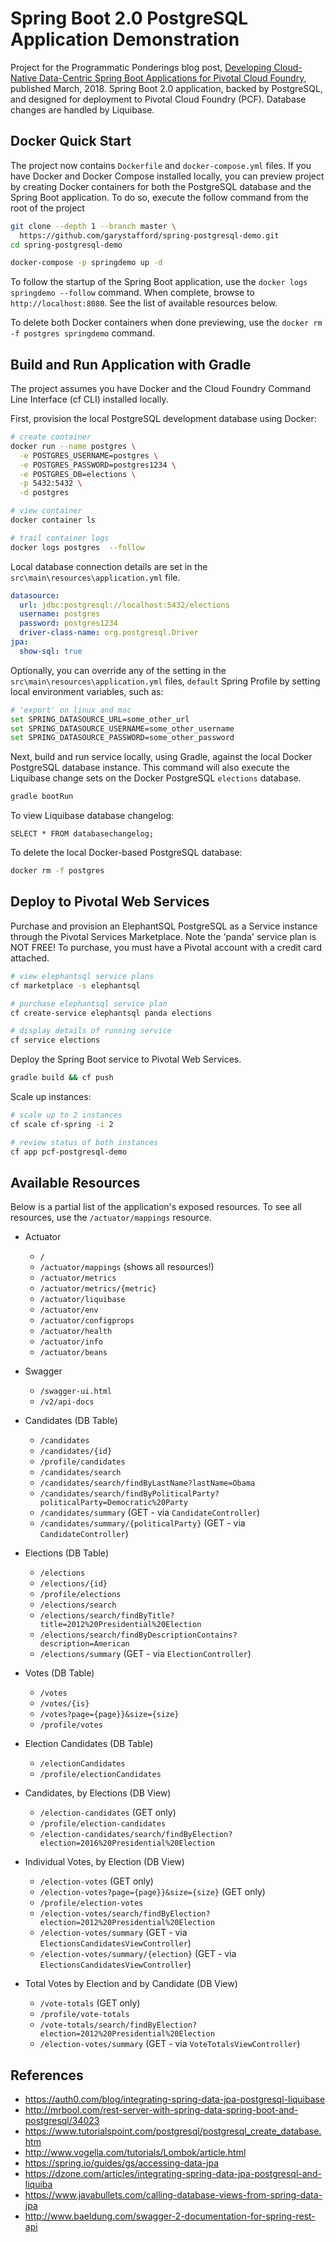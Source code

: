 # Spring Boot 2.0 PostgreSQL Application Demonstration

Project for the Programmatic Ponderings blog post, [Developing Cloud-Native Data-Centric Spring Boot Applications for Pivotal Cloud Foundry](https://wp.me/p1RD28-5Jh), published March, 2018. Spring Boot 2.0 application, backed by PostgreSQL, and designed for deployment to Pivotal Cloud Foundry (PCF). Database changes are handled by Liquibase.

## Docker Quick Start

The project now contains `Dockerfile` and `docker-compose.yml` files. If you have Docker and Docker Compose installed locally, you can preview project by creating Docker containers for both the PostgreSQL database and the Spring Boot application. To do so, execute the follow command from the root of the project

```bash
git clone --depth 1 --branch master \
  https://github.com/garystafford/spring-postgresql-demo.git
cd spring-postgresql-demo

docker-compose -p springdemo up -d
```

To follow the startup of the Spring Boot application, use the `docker logs springdemo --follow` command. When complete, browse to `http://localhost:8080`. See the list of available resources below.

To delete both Docker containers when done previewing, use the `docker rm -f postgres springdemo` command.

## Build and Run Application with Gradle

The project assumes you have Docker and the Cloud Foundry Command Line Interface (cf CLI) installed locally.

First, provision the local PostgreSQL development database using Docker:

```bash
# create container
docker run --name postgres \
  -e POSTGRES_USERNAME=postgres \
  -e POSTGRES_PASSWORD=postgres1234 \
  -e POSTGRES_DB=elections \
  -p 5432:5432 \
  -d postgres

# view container
docker container ls

# trail container logs
docker logs postgres  --follow
```

Local database connection details are set in the `src\main\resources\application.yml` file.

```yaml
datasource:
  url: jdbc:postgresql://localhost:5432/elections
  username: postgres
  password: postgres1234
  driver-class-name: org.postgresql.Driver
jpa:
  show-sql: true
```

Optionally, you can override any of the setting in the `src\main\resources\application.yml` files, `default` Spring Profile by setting local environment variables, such as:

```bash
# 'export' on linux and mac
set SPRING_DATASOURCE_URL=some_other_url
set SPRING_DATASOURCE_USERNAME=some_other_username
set SPRING_DATASOURCE_PASSWORD=some_other_password
```

Next, build and run service locally, using Gradle, against the local Docker PostgreSQL database instance. This command will also execute the Liquibase change sets on the Docker PostgreSQL `elections` database.

```bash
gradle bootRun
```

To view Liquibase database changelog:

```postgresplsql
SELECT * FROM databasechangelog;
```

To delete the local Docker-based PostgreSQL database:

```bash
docker rm -f postgres
```

## Deploy to Pivotal Web Services

Purchase and provision an ElephantSQL PostgreSQL as a Service instance through the Pivotal Services Marketplace. Note the 'panda' service plan is NOT FREE! To purchase, you must have a Pivotal account with a credit card attached.

```bash
# view elephantsql service plans
cf marketplace -s elephantsql

# purchase elephantsql service plan
cf create-service elephantsql panda elections

# display details of running service
cf service elections
```

Deploy the Spring Boot service to Pivotal Web Services.

```bash
gradle build && cf push
```

Scale up instances:

```bash
# scale up to 2 instances
cf scale cf-spring -i 2

# review status of both instances
cf app pcf-postgresql-demo
```

## Available Resources

Below is a partial list of the application's exposed resources. To see all resources, use the `/actuator/mappings` resource.

-   Actuator

    -   `/`
    -   `/actuator/mappings` (shows all resources!)
    -   `/actuator/metrics`
    -   `/actuator/metrics/{metric}`
    -   `/actuator/liquibase`
    -   `/actuator/env`
    -   `/actuator/configprops`
    -   `/actuator/health`
    -   `/actuator/info`
    -   `/actuator/beans`

-   Swagger

    -   `/swagger-ui.html`
    -   `/v2/api-docs`

-   Candidates (DB Table)

    -   `/candidates`
    -   `/candidates/{id}`
    -   `/profile/candidates`
    -   `/candidates/search`
    -   `/candidates/search/findByLastName?lastName=Obama`
    -   `/candidates/search/findByPoliticalParty?politicalParty=Democratic%20Party`
    -   `/candidates/summary` (GET - via `CandidateController`)
    -   `/candidates/summary/{politicalParty}` (GET - via `CandidateController`)

-   Elections (DB Table)

    -   `/elections`
    -   `/elections/{id}`
    -   `/profile/elections`
    -   `/elections/search`
    -   `/elections/search/findByTitle?title=2012%20Presidential%20Election`
    -   `/elections/search/findByDescriptionContains?description=American`
    -   `/elections/summary` (GET - via `ElectionController`)


-   Votes (DB Table)

    -   `/votes`
    -   `/votes/{is}`
    -   `/votes?page={page}}&size={size}`
    -   `/profile/votes`

-   Election Candidates (DB Table)

    -   `/electionCandidates`
    -   `/profile/electionCandidates`

-   Candidates, by Elections (DB View)

    -   `/election-candidates` (GET only)
    -   `/profile/election-candidates`
    -   `/election-candidates/search/findByElection?election=2016%20Presidential%20Election`

-   Individual Votes, by Election (DB View)

    -   `/election-votes` (GET only)
    -   `/election-votes?page={page}}&size={size}` (GET only)
    -   `/profile/election-votes`
    -   `/election-votes/search/findByElection?election=2012%20Presidential%20Election`
    -   `/election-votes/summary` (GET - via `ElectionsCandidatesViewController`)
    -   `/election-votes/summary/{election}` (GET - via `ElectionsCandidatesViewController`)

-   Total Votes by Election and by Candidate (DB View)

    -   `/vote-totals` (GET only)
    -   `/profile/vote-totals`
    -   `/vote-totals/search/findByElection?election=2012%20Presidential%20Election`
    -   `/election-votes/summary` (GET - via `VoteTotalsViewController`)

## References

-   <https://auth0.com/blog/integrating-spring-data-jpa-postgresql-liquibase>
-   <http://mrbool.com/rest-server-with-spring-data-spring-boot-and-postgresql/34023>
-   <https://www.tutorialspoint.com/postgresql/postgresql_create_database.htm>
-   <http://www.vogella.com/tutorials/Lombok/article.html>
-   <https://spring.io/guides/gs/accessing-data-jpa>
-   <https://dzone.com/articles/integrating-spring-data-jpa-postgresql-and-liquiba>
-   <https://www.javabullets.com/calling-database-views-from-spring-data-jpa>
-   <http://www.baeldung.com/swagger-2-documentation-for-spring-rest-api>
